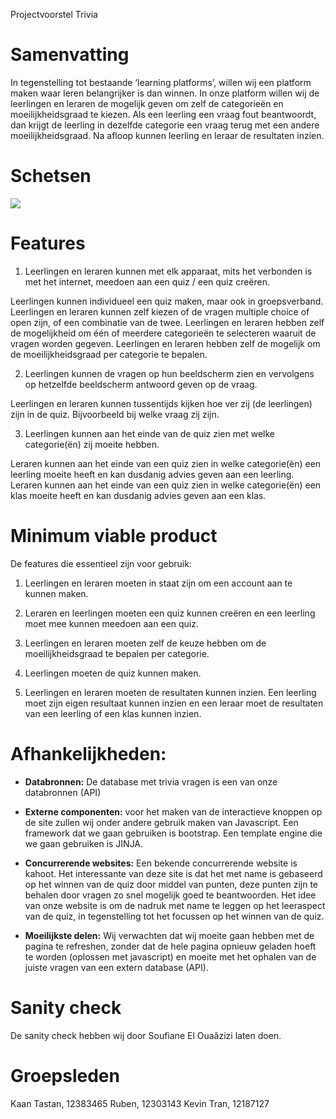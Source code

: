 Projectvoorstel Trivia 


# Samenvatting

In tegenstelling tot bestaande ‘learning platforms’, willen wij een platform maken waar leren belangrijker is dan winnen. In onze platform willen wij de leerlingen en leraren de mogelijk geven om zelf de categorieën en moeilijkheidsgraad te kiezen. Als een leerling een vraag fout beantwoordt, dan krijgt de leerling in dezelfde categorie een vraag terug met een andere moeilijkheidsgraad. Na afloop kunnen leerling en leraar de resultaten inzien. 

# Schetsen
![](project/Projectvoorstel.png)
 

# Features 

1. Leerlingen en leraren kunnen met elk apparaat, mits het verbonden is met het internet, meedoen aan een quiz / een quiz creëren.

Leerlingen kunnen individueel een quiz maken, maar ook in groepsverband.
Leerlingen en leraren kunnen zelf kiezen of de vragen multiple choice of open zijn, of een combinatie van de twee.
Leerlingen en leraren hebben zelf de mogelijkheid om één of meerdere categorieën te selecteren waaruit de vragen worden gegeven. 
Leerlingen en leraren hebben zelf de mogelijk om de moeilijkheidsgraad per categorie te bepalen.

2. Leerlingen kunnen de vragen op hun beeldscherm zien en vervolgens op hetzelfde beeldscherm antwoord geven op de vraag.

Leerlingen en leraren kunnen tussentijds kijken hoe ver zij (de leerlingen) zijn in de quiz. Bijvoorbeeld bij welke vraag zij zijn.

3. Leerlingen kunnen aan het einde van de quiz zien met welke categorie(ën) zij moeite hebben.

Leraren kunnen aan het einde van een quiz zien in welke categorie(ën) een leerling moeite heeft en kan dusdanig advies geven aan een leerling. 
Leraren kunnen aan het einde van een quiz zien in welke categorie(ën) een klas moeite heeft en kan dusdanig advies geven aan een klas. 

# Minimum viable product

De features die essentieel zijn voor gebruik:

1.  Leerlingen en leraren moeten in staat zijn om een account aan te kunnen maken.
    
2.  Leraren en leerlingen moeten een quiz kunnen creëren en een leerling moet mee kunnen meedoen aan een quiz.

3.  Leerlingen en leraren moeten zelf de keuze hebben om de moeilijkheidsgraad te bepalen per categorie.

4.  Leerlingen moeten de quiz kunnen maken.
    
5.  Leerlingen en leraren moeten de resultaten kunnen inzien. Een leerling moet zijn eigen resultaat kunnen inzien en een leraar moet de resultaten van een leerling of een klas kunnen inzien. 

# Afhankelijkheden:

- **Databronnen:** De database met trivia vragen is een van onze databronnen (API)

- **Externe componenten:** voor het maken van de interactieve knoppen op de site zullen wij onder andere gebruik maken van Javascript. Een framework dat we gaan gebruiken is bootstrap. 
Een template engine die we gaan gebruiken is JINJA. 

- **Concurrerende websites:** Een bekende concurrerende website is kahoot. Het interessante van deze site is dat het met name is gebaseerd op het winnen van de quiz door middel van punten, deze punten zijn te behalen door vragen zo snel mogelijk goed te beantwoorden. Het idee van onze website is om de nadruk met name te leggen op het leeraspect van de quiz, in tegenstelling tot het focussen op het winnen van de quiz.

- **Moeilijkste delen:** Wij verwachten dat wij moeite gaan hebben met de pagina te refreshen, zonder dat de hele pagina opnieuw geladen hoeft te worden (oplossen met javascript) en moeite  met het ophalen van de juiste vragen van een extern database (API).

# Sanity check

De sanity check hebben wij door Soufiane El Ouaâzizi laten doen.
 
# Groepsleden

 Kaan Tastan, 12383465
Ruben, 12303143
Kevin Tran, 12187127

